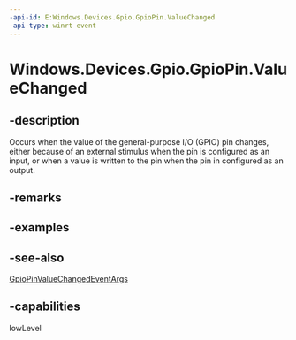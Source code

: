```yaml
---
-api-id: E:Windows.Devices.Gpio.GpioPin.ValueChanged
-api-type: winrt event
---
```


<!-- Event syntax
public event Windows.Foundation.TypedEventHandler ValueChanged<Windows.Devices.Gpio.GpioPin,  Windows.Devices.Gpio.GpioPinValueChangedEventArgs>
-->

# Windows.Devices.Gpio.GpioPin.ValueChanged

## -description
Occurs when the value of the general-purpose I/O (GPIO) pin changes, either because of an external stimulus when the pin is configured as an input, or when a value is written to the pin when the pin in configured as an output.

## -remarks

## -examples

## -see-also
[GpioPinValueChangedEventArgs](gpiopinvaluechangedeventargs.md)

## -capabilities
lowLevel
